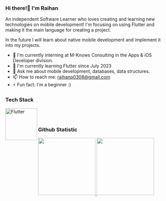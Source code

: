 ### Hi there!👋 I'm Raihan 

An independent Software Learner who loves creating and learning new technologies on mobile development! I'm focusing on using Flutter and making it the main language for creating a project.

In the future I will learn about native mobile development and implement it into my projects.

- 🔭 I'm currently interning at M-Knows Consulting in the Apps & iOS Developer division.
- 🌱 I'm currently learning Flutter since July 2023
- 💬 Ask me about mobile development, databases, data structures.
- 📫 How to reach me: raihanp0308@gmail.com
- ⚡ Fun fact: I'm a beginner :)

### Tech Stack
  <a href="#"><img align="left" alt="Flutter" title="Flutter" width="100px" src="https://storage.googleapis.com/cms-storage-bucket/847ae81f5430402216fd.svg" /></a>
  <br>
  <br>

### Github Statistic
<p align="left">
<a href="https://github.com/RaihanDwiPratama">
  <img height="180em" src="https://github-readme-stats-eight-theta.vercel.app/api?username=RaihanDwiPratama&show_icons=true&theme=algolia&include_all_commits=true&count_private=true"/>
  <img height="180em" src="https://github-readme-stats-eight-theta.vercel.app/api/top-langs/?username=RaihanDwiPratama&layout=compact&langs_count=8&theme=algolia"/>
</a>
</p>

